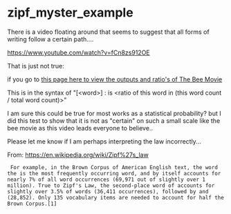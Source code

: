 # zipf_myster_example

There is a video floating around that seems to suggest that all forms of writing follow a certain path.... 

https://www.youtube.com/watch?v=fCn8zs912OE

That is just not true: 

if you go to [this page here to view the outputs and ratio's of The Bee Movie](https://github.com/wheelsmanx/zipf_myster_example/blob/master/output.txt)

This is in the syntax of "[\<word\>] : <word count> is <ratio of this word in (this word count / total word count)>" 
  
I am sure this could be true for most works as a statistical probability? but I did this test to show that it is not as "certain" on such a small scale like the bee movie as this video leads everyone to believe.. 

Please let me know if I am perhaps interpreting the law incorrectly... 

From: https://en.wikipedia.org/wiki/Zipf%27s_law

  ``` For example, in the Brown Corpus of American English text, the word the is the most frequently occurring word, and by itself accounts for nearly 7% of all word occurrences (69,971 out of slightly over 1 million). True to Zipf's Law, the second-place word of accounts for slightly over 3.5% of words (36,411 occurrences), followed by and (28,852). Only 135 vocabulary items are needed to account for half the Brown Corpus.[1]```
